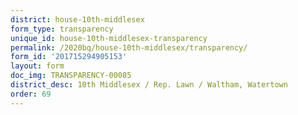 ```yaml
---
district: house-10th-middlesex
form_type: transparency
unique_id: house-10th-middlesex-transparency
permalink: /2020bq/house-10th-middlesex/transparency/
form_id: '201715294905153'
layout: form
doc_img: TRANSPARENCY-00085
district_desc: 10th Middlesex / Rep. Lawn / Waltham, Watertown
order: 69
---
```

